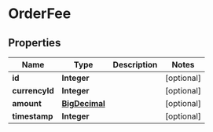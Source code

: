 # OrderFee

## Properties
Name | Type | Description | Notes
------------ | ------------- | ------------- | -------------
**id** | **Integer** |  |  [optional]
**currencyId** | **Integer** |  |  [optional]
**amount** | [**BigDecimal**](BigDecimal.md) |  |  [optional]
**timestamp** | **Integer** |  |  [optional]
